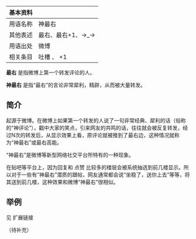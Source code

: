 |  **基本资料**  ||
|---|---|
|用语名称  |  神最右   |
|其他表述  |  最右、最右+1、→_→   |
|用语出处  |  微博   |
|相关条目  |  吐槽  、  +1   |
  
**最右** 是指微博上第一个转发评论的人。

**神最右** 是指“最右”的言论非常犀利，精辟，从而被大量转发。

##  简介

起源于微博。在微博上如果第一个转发的人说了一句非常经典、犀利的话（俗称的“神评论”），戳中大家的笑点，引来网友的共鸣的话，往往就会被反复转发，经过N次的转发后，从显示效果上看，原评论就被推到了最右边，这种情况就称为“神最右”或最右高能。

“神最右”是微博等新型网络社交平台所特有的一种现象。

在贴吧等平台上，因为回复和  点赞
比较多的楼层会被系统抽选到前几楼显示。所以对于一些有“神最右”潜质的跟帖，网友通常都会说“坐稳了，送你上去”等等，将其送到前几楼，这种效果和微博“神最右”很相似。

##  举例

见  扩展链接

（待补充）